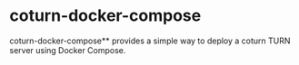 # coturn-docker-compose
coturn-docker-compose** provides a simple way to deploy a coturn TURN server using Docker Compose. 
